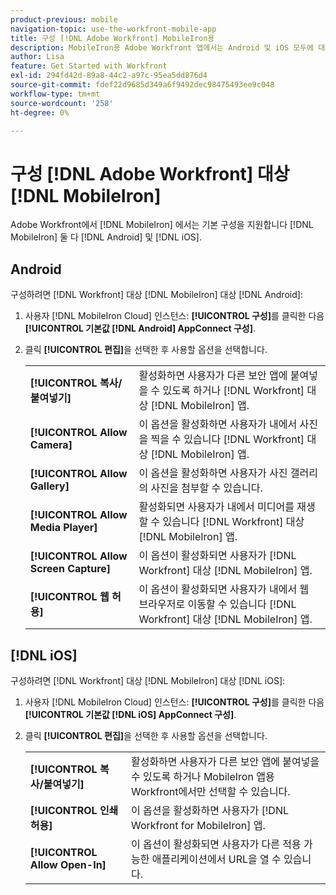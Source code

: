 ```yaml
---
product-previous: mobile
navigation-topic: use-the-workfront-mobile-app
title: 구성 [!DNL Adobe Workfront] MobileIron용
description: MobileIron용 Adobe Workfront 앱에서는 Android 및 iOS 모두에 대해 MobileIron에서 제공하는 기본 구성을 지원합니다.
author: Lisa
feature: Get Started with Workfront
exl-id: 294fd42d-89a8-44c2-a97c-95ea5dd876d4
source-git-commit: fdef22d9685d349a6f9492dec98475493ee9c048
workflow-type: tm+mt
source-wordcount: '258'
ht-degree: 0%

---
```


# 구성 [!DNL Adobe Workfront] 대상 [!DNL MobileIron]

Adobe Workfront에서 [!DNL MobileIron] 에서는 기본 구성을 지원합니다 [!DNL MobileIron] 둘 다 [!DNL Android] 및 [!DNL iOS].

## Android

구성하려면 [!DNL Workfront] 대상 [!DNL MobileIron] 대상 [!DNL Android]:

1. 사용자 [!DNL MobileIron Cloud] 인스턴스: **[!UICONTROL 구성]**&#x200B;를 클릭한 다음 **[!UICONTROL 기본값 [!DNL Android] AppConnect 구성]**.

1. 클릭 **[!UICONTROL 편집]**&#x200B;을 선택한 후 사용할 옵션을 선택합니다.

   <table style="table-layout:auto">
    <tr>
        <td><strong>[!UICONTROL 복사/붙여넣기]</strong></td>
        <td>활성화하면 사용자가 다른 보안 앱에 붙여넣을 수 있도록 하거나 [!DNL Workfront] 대상 [!DNL MobileIron] 앱.</td>
    </tr>
    <tr>
        <td><strong>[!UICONTROL Allow Camera]</strong></td>
        <td>이 옵션을 활성화하면 사용자가 내에서 사진을 찍을 수 있습니다 [!DNL Workfront] 대상 [!DNL MobileIron] 앱.</td>
    </tr>
    <tr>
        <td><strong>[!UICONTROL Allow Gallery]</strong></td>
        <td>이 옵션을 활성화하면 사용자가 사진 갤러리의 사진을 첨부할 수 있습니다.</td>
    </tr>
    <tr>
        <td><strong>[!UICONTROL Allow Media Player]</strong></td>
        <td>활성화되면 사용자가 내에서 미디어를 재생할 수 있습니다 [!DNL Workfront] 대상 [!DNL MobileIron] 앱.</td>
    </tr>
    <tr>
        <td><strong>[!UICONTROL Allow Screen Capture]</strong></td>
        <td>이 옵션이 활성화되면 사용자가 [!DNL Workfront] 대상 [!DNL MobileIron] 앱.</td>
    </tr>
    <tr>
        <td><strong>[!UICONTROL 웹 허용]</strong></td>
        <td>이 옵션이 활성화되면 사용자가 내에서 웹 브라우저로 이동할 수 있습니다 [!DNL Workfront] 대상 [!DNL MobileIron] 앱.</td>
    </tr>
   </table>

## [!DNL iOS]

구성하려면 [!DNL Workfront] 대상 [!DNL MobileIron] 대상 [!DNL iOS]:

1. 사용자 [!DNL MobileIron Cloud] 인스턴스: **[!UICONTROL 구성]**&#x200B;를 클릭한 다음 **[!UICONTROL 기본값 [!DNL iOS] AppConnect 구성]**.

1. 클릭 **[!UICONTROL 편집]**&#x200B;을 선택한 후 사용할 옵션을 선택합니다.

   <table style="table-layout:auto">
    <tr>
        <td><strong>[!UICONTROL 복사/붙여넣기]</strong></td>
        <td>활성화하면 사용자가 다른 보안 앱에 붙여넣을 수 있도록 하거나 MobileIron 앱용 Workfront에서만 선택할 수 있습니다.</td>
    </tr>
    <tr>
        <td><strong>[!UICONTROL 인쇄 허용]</strong></td>
        <td>이 옵션을 활성화하면 사용자가 [!DNL Workfront for MobileIron] 앱.</td>
    </tr>
    <tr>
        <td><strong>[!UICONTROL Allow Open-In]</strong></td>
        <td>이 옵션이 활성화되면 사용자가 다른 적용 가능한 애플리케이션에서 URL을 열 수 있습니다.</td>
    </tr>
   </table>
